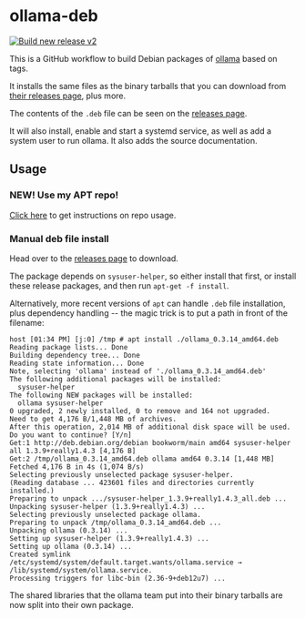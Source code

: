 # ollama-deb

[![Build new release v2](https://github.com/lingfish/ollama-deb/actions/workflows/main.yml/badge.svg)](https://github.com/lingfish/ollama-deb/actions/workflows/main.yml)

This is a GitHub workflow to build Debian packages of [ollama](https://github.com/ollama/ollama/) based on tags.

It installs the same files as the binary tarballs that you can download from
[their releases page](https://github.com/ollama/ollama/releases), plus more.

The contents of the `.deb` file can be seen on the [releases page](https://github.com/lingfish/ollama-deb/releases).

It will also install, enable and start a systemd service, as well as add a system user to run ollama.  It also adds the
source documentation.

## Usage
### NEW! Use my APT repo!

[Click here](https://lingfish.github.io/ollama-deb/) to get instructions on repo usage.

### Manual deb file install
Head over to the [releases page](https://github.com/lingfish/ollama-deb/releases) to download.

The package depends on `sysuser-helper`, so either install that first, or install these release packages, and then run
`apt-get -f install`.

Alternatively, more recent versions of `apt` can handle `.deb` file installation, plus dependency
handling -- the magic trick is to put a path in front of the filename:

```shell
host [01:34 PM] [j:0] /tmp # apt install ./ollama_0.3.14_amd64.deb
Reading package lists... Done
Building dependency tree... Done
Reading state information... Done
Note, selecting 'ollama' instead of './ollama_0.3.14_amd64.deb'
The following additional packages will be installed:
  sysuser-helper
The following NEW packages will be installed:
  ollama sysuser-helper
0 upgraded, 2 newly installed, 0 to remove and 164 not upgraded.
Need to get 4,176 B/1,448 MB of archives.
After this operation, 2,014 MB of additional disk space will be used.
Do you want to continue? [Y/n]
Get:1 http://deb.debian.org/debian bookworm/main amd64 sysuser-helper all 1.3.9+really1.4.3 [4,176 B]
Get:2 /tmp/ollama_0.3.14_amd64.deb ollama amd64 0.3.14 [1,448 MB]
Fetched 4,176 B in 4s (1,074 B/s)
Selecting previously unselected package sysuser-helper.
(Reading database ... 423601 files and directories currently installed.)
Preparing to unpack .../sysuser-helper_1.3.9+really1.4.3_all.deb ...
Unpacking sysuser-helper (1.3.9+really1.4.3) ...
Selecting previously unselected package ollama.
Preparing to unpack /tmp/ollama_0.3.14_amd64.deb ...
Unpacking ollama (0.3.14) ...
Setting up sysuser-helper (1.3.9+really1.4.3) ...
Setting up ollama (0.3.14) ...
Created symlink /etc/systemd/system/default.target.wants/ollama.service → /lib/systemd/system/ollama.service.
Processing triggers for libc-bin (2.36-9+deb12u7) ...
```

The shared libraries that the ollama team put into their binary tarballs are now split into their own package.
